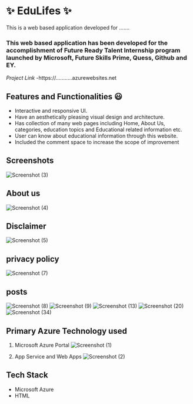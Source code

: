  # ✨ EduLifes ✨

This is a web based application developed for .......

### This web based application has been developed for the accomplishment of Future Ready Talent Internship program launched by Microsoft, Future Skills Prime, Quess, Github and EY.


*Project Link* -https://...........azurewebsites.net

## Features and Functionalities 😃

- Interactive and responsive UI.
- Have an aesthetically pleasing visual design and architecture.
- Has collection of many web pages including Home, About Us, categories, education topics and Educational related information etc.
- User can know about educational information through this website.
- Included the comment space to increase the scope of improvement 

## Screenshots
![Screenshot (3)](https://user-images.githubusercontent.com/116707652/204745300-abb11a9d-a795-45c2-8afb-760eaa3ababd.png)

## About us
![Screenshot (4)](https://user-images.githubusercontent.com/116707652/204745327-dc3eec71-c853-482e-b4a2-7b6b4bf7f4e9.png)

## Disclaimer
![Screenshot (5)](https://user-images.githubusercontent.com/116707652/204745356-4c7c34b0-28c0-4619-a22f-898b549f3e23.png)

## privacy policy
![Screenshot (7)](https://user-images.githubusercontent.com/116707652/204745444-7d976d2c-e50b-43c6-b8b1-3f3a9abd2bf1.png)

## posts
![Screenshot (8)](https://user-images.githubusercontent.com/116707652/204745494-9d6c0488-e480-4ffc-b067-3c8448f0e7c2.png)
![Screenshot (9)](https://user-images.githubusercontent.com/116707652/204745555-1e00fb54-0835-4e80-9cce-11f68a5c5495.png)
![Screenshot (13)](https://user-images.githubusercontent.com/116707652/204745581-8c916e18-ec7a-4901-830c-c518cf64e14d.png)
![Screenshot (20)](https://user-images.githubusercontent.com/116707652/204745612-c06ef75d-870b-438f-8847-3085d68b226c.png)
![Screenshot (34)](https://user-images.githubusercontent.com/116707652/204748176-61c8375b-479b-4520-9bbc-183bab6c872f.png)

## Primary Azure Technology used
1. Microsoft Azure Portal
![Screenshot (1)](https://user-images.githubusercontent.com/116707652/204745703-f7f7d55a-93b6-4fdf-9c1f-d409538fb009.png)

2. App Service and Web Apps
![Screenshot (2)](https://user-images.githubusercontent.com/116707652/204748273-dc8bd7ab-a52a-4dfe-8c53-0adfce3e9b3d.png)

## Tech Stack
- Microsoft Azure
- HTML
